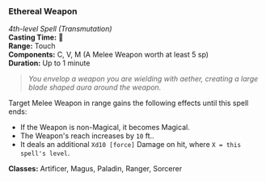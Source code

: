 ### Ethereal Weapon
*4th-level Spell (Transmutation)*  
**Casting Time:** 🔷  
**Range:** Touch  
**Components:** C, V, M (A Melee Weapon worth at least 5 sp)  
**Duration:** Up to 1 minute  

> *You envelop a weapon you are wielding with aether, creating a large blade shaped aura around the weapon.*

Target Melee Weapon in range gains the following effects until this spell ends:
* If the Weapon is non-Magical, it becomes Magical.
* The Weapon's reach increases by `10` ft..
* It deals an additional `Xd10 [force]` Damage on hit, where `X = this spell's level`.

**Classes:** Artificer, Magus, Paladin, Ranger, Sorcerer
